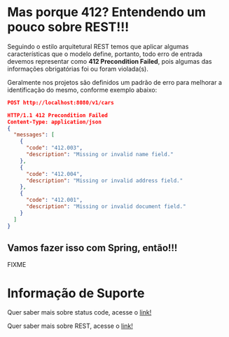 # Mas porque 412? Entendendo um pouco sobre REST!!!

Seguindo o estilo arquitetural REST temos que aplicar algumas características que o modelo define, portanto, todo erro 
de entrada devemos representar como **412 Precondition Failed**, pois algumas das informações obrigatórias foi ou 
foram violada(s).

Geralmente nos projetos são definidos um padrão de erro para melhorar a identificação do mesmo, conforme exemplo abaixo:

```json
POST http://localhost:8080/v1/cars

HTTP/1.1 412 Precondition Failed
Content-Type: application/json
{
  "messages": [
    {
      "code": "412.003",
      "description": "Missing or invalid name field."
    },
    {
      "code": "412.004",
      "description": "Missing or invalid address field."
    },
    {
      "code": "412.001",
      "description": "Missing or invalid document field."
    }
  ]
}
```
## Vamos fazer isso com Spring, então!!!

FIXME

# Informação de Suporte

Quer saber mais sobre status code, acesse o [link!](../informacao_suporte/rest-status.md)

Quer saber mais sobre REST, acesse o [link!](https://restfulapi.net/)